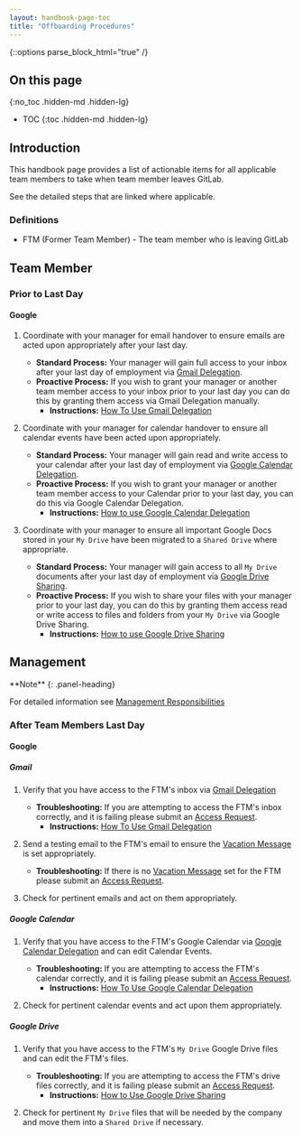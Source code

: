 ```yaml
---
layout: handbook-page-toc
title: "Offboarding Procedures"
---
```

{::options parse_block_html="true" /}

## On this page

{:no_toc .hidden-md .hidden-lg}

- TOC
{:toc .hidden-md .hidden-lg}

## Introduction

This handbook page provides a list of actionable items for all applicable team members to take when team member leaves GitLab. 

See the detailed steps that are linked where applicable.

### Definitions

- FTM (Former Team Member) - The team member who is leaving GitLab

## Team Member

### Prior to Last Day

#### Google

1. Coordinate with your manager for email handover to ensure emails are acted upon appropriately after your last day.

    - **Standard Process:** Your manager will gain full access to your inbox after your last day of employment via [Gmail Delegation](https://support.google.com/mail/answer/138350?hl=en).
    - **Proactive Process:** If you wish to grant your manager or another team member access to your inbox prior to your last day you can do this by granting them access via Gmail Delegation manually.
        - **Instructions:** [How To Use Gmail Delegation](/handbook/business-technology/team-member-enablement/how-to-articles/google-workspace/gmail-delegation/)

1. Coordinate with your manager for calendar handover to ensure all calendar events have been acted upon appropriately.

    - **Standard Process:** Your manager will gain read and write access to your calendar after your last day of employment via [Google Calendar Delegation](https://support.google.com/calendar/answer/37082).
    - **Proactive Process:** If you wish to grant your manager or another team member access to your Calendar prior to your last day, you can do this via Google Calendar Delegation.
        - **Instructions:** [How to use Google Calendar Delegation](/handbook/business-technology/team-member-enablement/how-to-articles/google-workspace/google-calendar-delegation#how-to-add-a-google-calendar-delegate)

1. Coordinate with your manager to ensure all important Google Docs stored in your `My Drive` have been migrated to a `Shared Drive` where appropriate.

    - **Standard Process:** Your manager will gain access to all `My Drive` documents after your last day of employment via [Google Drive Sharing](https://support.google.com/drive/answer/2494822?hl=en&ref_topic=7000947). 
    - **Proactive Process:** If you wish to share your files with your manager prior to your last day, you can do this by granting them access read or write access to files and folders from your `My Drive` via Google Drive Sharing.
        - **Instructions:** [How to use Google Drive Sharing](/handbook/business-technology/team-member-enablement/how-to-articles/google-workspace/google-drive-sharing#how-to-share-google-drive-files)

## Management

<div class="panel panel-info">
**Note**
{: .panel-heading}
<div class="panel-body">

For detailed information see [Management Responsibilities](/handbook/business-technology/team-member-enablement/offboarding/management-responsibilities/)

</div>
</div>

### After Team Members Last Day

#### Google

##### Gmail

1. Verify that you have access to the FTM's inbox via [Gmail Delegation](https://support.google.com/mail/answer/138350?hl=en)

    - **Troubleshooting:** If you are attempting to access the FTM's inbox correctly, and it is failing please submit an [Access Request](https://gitlab.com/gitlab-com/team-member-epics/access-requests/-/issues/new?issuable_template=Individual_Bulk_Access_Request).
        - **Instructions:** [How To Use Gmail Delegation](/handbook/business-technology/team-member-enablement/how-to-articles/google-workspace/gmail-delegation/)

1. Send a testing email to the FTM's email to ensure the [Vacation Message](https://support.google.com/mail/answer/25922?hl=en&co=GENIE.Platform%3DDesktop) is set appropriately.

    - **Troubleshooting:** If there is no [Vacation Message](https://support.google.com/mail/answer/25922?hl=en&co=GENIE.Platform%3DDesktop) set for the FTM please submit an [Access Request](https://gitlab.com/gitlab-com/team-member-epics/access-requests/-/issues/new?issuable_template=Individual_Bulk_Access_Request).

1. Check for pertinent emails and act on them appropriately.

##### Google Calendar

1. Verify that you have access to the FTM's Google Calendar via [Google Calendar Delegation](https://support.google.com/calendar/answer/37082) and can edit Calendar Events.

    - **Troubleshooting:** If you are attempting to access the FTM's calendar correctly, and it is failing please submit an [Access Request](https://gitlab.com/gitlab-com/team-member-epics/access-requests/-/issues/new?issuable_template=Individual_Bulk_Access_Request).
        - **Instructions:** [How To Use Google Calendar Delegation](/handbook/business-technology/team-member-enablement/how-to-articles/google-workspace/google-calendar-delegation#how-to-access-google-calendar-delegation)

1. Check for pertinent calendar events and act upon them appropriately.

##### Google Drive

1. Verify that you have access to the FTM's `My Drive` Google Drive files and can edit the FTM's files.
      - **Troubleshooting:** If you are attempting to access the FTM's drive files correctly, and it is failing please submit an [Access Request](https://gitlab.com/gitlab-com/team-member-epics/access-requests/-/issues/new?issuable_template=Individual_Bulk_Access_Request).
          - **Instructions:** [How to Use Google Drive Sharing](/handbook/business-technology/team-member-enablement/how-to-articles/google-workspace/google-drive-sharing)

1. Check for pertinent `My Drive` files that will be needed by the company and move them into a `Shared Drive` if necessary.
 
